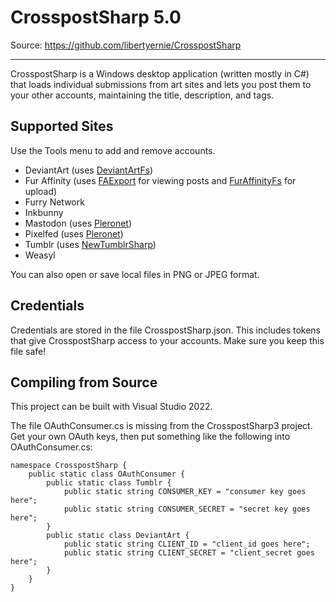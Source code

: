 CrosspostSharp 5.0
==================

Source: https://github.com/libertyernie/CrosspostSharp

------------------

CrosspostSharp is a Windows desktop application (written mostly in C#) that
loads individual submissions from art sites and lets you post them to your
other accounts, maintaining the title, description, and tags.

Supported Sites
---------------

Use the Tools menu to add and remove accounts.

* DeviantArt (uses [DeviantArtFs](https://github.com/IsaacSchemm/DeviantArtFs))
* Fur Affinity (uses [FAExport](https://faexport.spangle.org.uk/) for viewing
  posts and [FurAffinityFs](https://github.com/IsaacSchemm/FurAffinityFs) for
  upload)
* Furry Network
* Inkbunny
* Mastodon (uses [Pleronet](https://github.com/Solexid/Pleronet))
* Pixelfed (uses [Pleronet](https://github.com/Solexid/Pleronet))
* Tumblr (uses [NewTumblrSharp](https://github.com/piedoom/TumblrSharp))
* Weasyl

You can also open or save local files in PNG or JPEG format.

Credentials
-----------

Credentials are stored in the file CrosspostSharp.json. This includes tokens
that give CrosspostSharp access to your accounts. Make sure you keep
this file safe!

Compiling from Source
---------------------

This project can be built with Visual Studio 2022.

The file OAuthConsumer.cs is missing from the CrosspostSharp3 project. Get your own
OAuth keys, then put something like the following into OAuthConsumer.cs:

    namespace CrosspostSharp {
        public static class OAuthConsumer {
            public static class Tumblr {
                public static string CONSUMER_KEY = "consumer key goes here";
                public static string CONSUMER_SECRET = "secret key goes here";
            }
            public static class DeviantArt {
                public static string CLIENT_ID = "client_id goes here";
                public static string CLIENT_SECRET = "client_secret goes here";
            }
        }
    }
